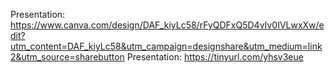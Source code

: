 Presentation: https://www.canva.com/design/DAF_kiyLc58/rFyQDFxQ5D4vIv0IVLwxXw/edit?utm_content=DAF_kiyLc58&utm_campaign=designshare&utm_medium=link2&utm_source=sharebutton
Presentation: https://tinyurl.com/yhsv3eue
